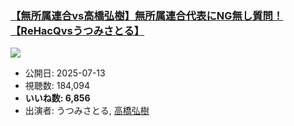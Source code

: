 ### [【無所属連合vs高橋弘樹】無所属連合代表にNG無し質問！【ReHacQvsうつみさとる】](https://www.youtube.com/watch?v=_fABllBX-34)
[![](https://img.youtube.com/vi/_fABllBX-34/sddefault.jpg)](https://www.youtube.com/watch?v=_fABllBX-34)
-   公開日: 2025-07-13
-   視聴数: 184,094
-   **いいね数: 6,856**
-   出演者: うつみさとる, [高橋弘樹](/rehacq_fan/people/高橋弘樹 "wikilink")

